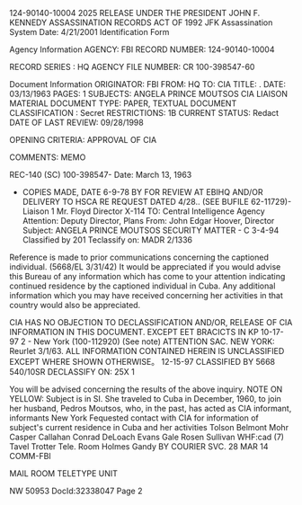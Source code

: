 124-90140-10004 2025 RELEASE UNDER THE PRESIDENT JOHN F. KENNEDY ASSASSINATION RECORDS ACT OF 1992
JFK Assassination System Date: 4/21/2001
Identification Form

Agency Information
AGENCY: FBI
RECORD NUMBER: 124-90140-10004

RECORD SERIES : HQ
AGENCY FILE NUMBER: CR 100-398547-60

Document Information
ORIGINATOR: FBI
FROM: HQ
TO: CIA
TITLE:
. DATE: 03/13/1963
PAGES: 1
SUBJECTS: ANGELA PRINCE MOUTSOS
CIA LIAISON MATERIAL
DOCUMENT TYPE: PAPER, TEXTUAL DOCUMENT
CLASSIFICATION : Secret
RESTRICTIONS: 1B
CURRENT STATUS: Redact
DATE OF LAST REVIEW: 09/28/1998

OPENING CRITERIA: APPROVAL OF CIA

COMMENTS: MEMO

REC-140 (SC) 100-398547- 
Date: March 13, 1963
- COPIES MADE, DATE 6-9-78 BY
FOR REVIEW AT EBIHQ AND/OR DELIVERY
TO HSCA RE REQUEST DATED 4/28..
(SEE BUFILE 62-11729)- Liaison
1 Mr. Floyd
Director
X-114 TO: Central Intelligence Agency
Attention: Deputy Director, Plans
From: John Edgar Hoover, Director
Subject: ANGELA PRINCE MOUTSOS
SECURITY MATTER - C 3-4-94
Classified by 201
Teclassify on: MADR
2/1336

Reference is made to prior communications
concerning the captioned individual.
(5668/EL
3/31/42)
It would be appreciated if you would advise
this Bureau of any information which has come to your
attention indicating continued residence by the
captioned individual in Cuba. Any additional information
which you may have received concerning her activities
in that country would also be appreciated.

CIA HAS NO OBJECTION TO
DECLASSIFICATION AND/OR,
RELEASE OF CIA INFORMATION
IN THIS DOCUMENT. EXCEPT
EET BRACICTS IN
KP 10-17-97
2 - New York (100-112920) (See note)
ATTENTION SAC. NEW YORK:
Reurlet 3/1/63.
ALL INFORMATION CONTAINED
HEREIN IS UNCLASSIFIED EXCEPT
WHERE SHOWN OTHERWISE。
12-15-97
CLASSIFIED BY 5668 540/10SR
DECLASSIFY ON: 25X 1

You will be advised concerning the results
of the above inquiry.
NOTE ON YELLOW:
Subject is in SI. She traveled to Cuba in
December, 1960, to join her husband, Pedros Moutsos,
who, in the past, has acted as CIA informant, informants New York
Fequested contact with CIA for information of subject's
current residence in Cuba and her activities
Tolson
Belmont
Mohr
Casper
Callahan
Conrad
DeLoach
Evans
Gale
Rosen
Sullivan
WHF:cad
(7)
Tavel
Trotter
Tele. Room
Holmes
Gandy
BY COURIER SVC.
28 MAR 14
COMM-FBI

MAIL ROOM TELETYPE UNIT

NW 50953 DocId:32338047 Page 2
